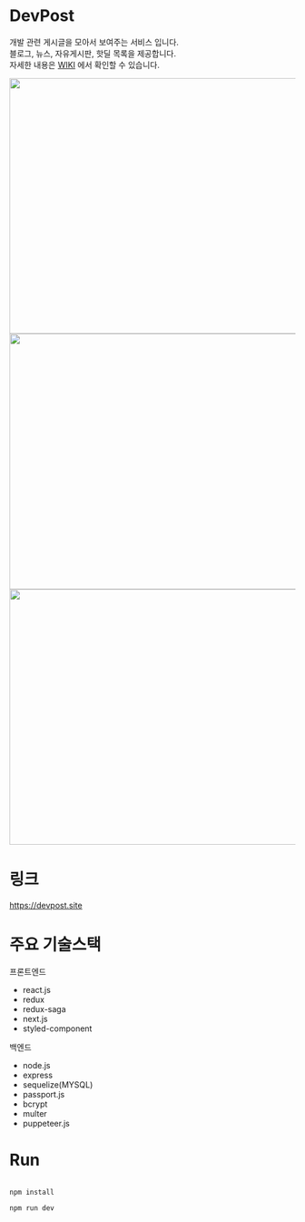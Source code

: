 # DevPost

개발 관련 게시글을 모아서 보여주는 서비스 입니다.  
블로그, 뉴스, 자유게시판, 핫딜 목록을 제공합니다.  
자세한 내용은 <a href="https://github.com/rkdghwnd/DevPost/wiki/Final-App-View">WIKI</a> 에서 확인할 수 있습니다.

<img src="https://user-images.githubusercontent.com/13508988/232468465-4843374c-8dff-4ce8-8a5b-e705f3865ba1.gif"  width="600" height="450"/> <img src="https://user-images.githubusercontent.com/13508988/231684920-c31eb7f5-3211-4ee8-a2ee-eb8d36340648.gif"  width="600" height="450"/><img src="https://github.com/rkdghwnd/DevPost/assets/13508988/a2343ec2-6fe3-4e6e-80f5-9c06ae098c91"  width="600" height="450"/>


# 링크

https://devpost.site

# 주요 기술스택

프론트엔드

- react.js
- redux
- redux-saga
- next.js
- styled-component

백엔드

- node.js
- express
- sequelize(MYSQL)
- passport.js
- bcrypt
- multer
- puppeteer.js

# Run
<pre><code>
npm install

npm run dev
</code></pre>
